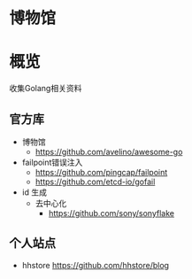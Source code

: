 # 博物馆

# 概览

收集Golang相关资料

## 官方库
- 博物馆
  - https://github.com/avelino/awesome-go
- failpoint错误注入
  - https://github.com/pingcap/failpoint
  - https://github.com/etcd-io/gofail
- id 生成
  - 去中心化
    - https://github.com/sony/sonyflake
    
## 个人站点

- hhstore https://github.com/hhstore/blog